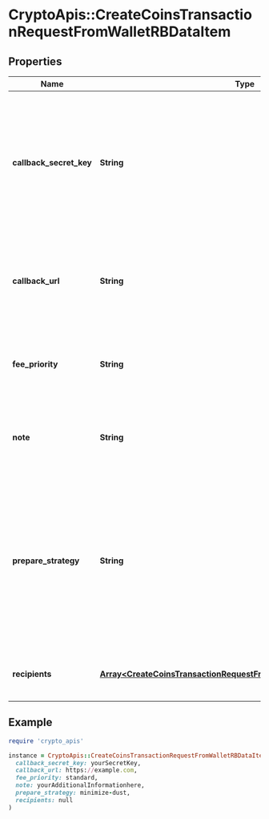 # CryptoApis::CreateCoinsTransactionRequestFromWalletRBDataItem

## Properties

| Name | Type | Description | Notes |
| ---- | ---- | ----------- | ----- |
| **callback_secret_key** | **String** | Represents the Secret Key value provided by the customer. This field is used for security purposes during the callback notification, in order to prove the sender of the callback as Crypto APIs. For more information please see our [Documentation](https://developers.cryptoapis.io/technical-documentation/general-information/callbacks#callback-security). | [optional] |
| **callback_url** | **String** | Represents the URL that is set by the customer where the callback will be received at. The callback notification will be received only if and when the event occurs. | [optional] |
| **fee_priority** | **String** | Represents the fee priority of the automation, whether it is \&quot;slow\&quot;, \&quot;standard\&quot; or \&quot;fast\&quot;. |  |
| **note** | **String** | Represents an optional note to add a free text in, explaining or providing additional detail on the transaction request. | [optional] |
| **prepare_strategy** | **String** | Refers to a model of a UTXO spending strategy, where customers can choose how to spend their transaction outputs from multiple Bitcoin addresses. Two options available - \&quot;minimize-dust\&quot; (select lower amounts from multiple addresses) or \&quot;optimize-size\&quot; (select higher amounts from less addresses). | [optional][default to &#39;minimize-dust&#39;] |
| **recipients** | [**Array&lt;CreateCoinsTransactionRequestFromWalletRBDataItemRecipients&gt;**](CreateCoinsTransactionRequestFromWalletRBDataItemRecipients.md) | Defines the destination of the transaction, whether it is incoming or outgoing. |  |

## Example

```ruby
require 'crypto_apis'

instance = CryptoApis::CreateCoinsTransactionRequestFromWalletRBDataItem.new(
  callback_secret_key: yourSecretKey,
  callback_url: https://example.com,
  fee_priority: standard,
  note: yourAdditionalInformationhere,
  prepare_strategy: minimize-dust,
  recipients: null
)
```

